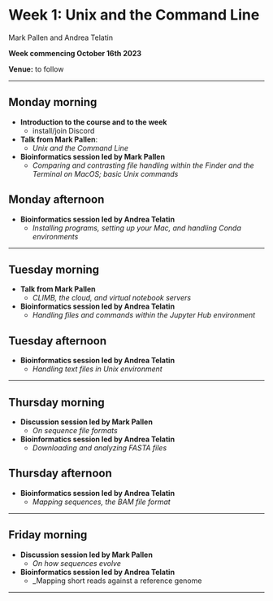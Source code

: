 # Week 1: Unix and the Command Line

Mark Pallen and Andrea Telatin

**Week commencing October 16th 2023**

**Venue:** to follow

***

## Monday morning

- **Introduction to the course and to the week**
  -  install/join Discord
- **Talk from Mark Pallen**:
  -  _Unix and the Command Line_
- **Bioinformatics session led by Mark Pallen**
  -  _Comparing and contrasting file handling within the Finder and the Terminal on MacOS; basic Unix commands_

## Monday afternoon

- **Bioinformatics session led by Andrea Telatin**
  -  _Installing programs, setting up your Mac, and handling Conda environments_
***
## Tuesday morning

- **Talk from Mark Pallen**
  -  _CLIMB, the cloud, and virtual notebook servers_
- **Bioinformatics session led by Andrea Telatin**
  -  _Handling files and commands within the Jupyter Hub environment_

## Tuesday afternoon

- **Bioinformatics session led by Andrea Telatin**
  -  _Handling text files in Unix environment_
***
## Thursday morning

- **Discussion session led by Mark Pallen**
  -  _On sequence file formats_
- **Bioinformatics session led by Andrea Telatin**
  -  _Downloading and analyzing FASTA files_

## Thursday afternoon

- **Bioinformatics session led by Andrea Telatin**
  -  _Mapping sequences, the BAM file format_
***
## Friday morning

- **Discussion session led by Mark Pallen**
  -  _On how sequences evolve_
- **Bioinformatics session led by Andrea Telatin**
  -  _Mapping short reads against a reference genome
***
